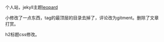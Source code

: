 个人站，jekyll主题[leopard](https://github.com/leopardpan/leopardpan.github.io/)

小修改了一点东西，tag的最顶层的目录去掉了，评论改为gitment。删除了文章打赏。

h2标题css修改。